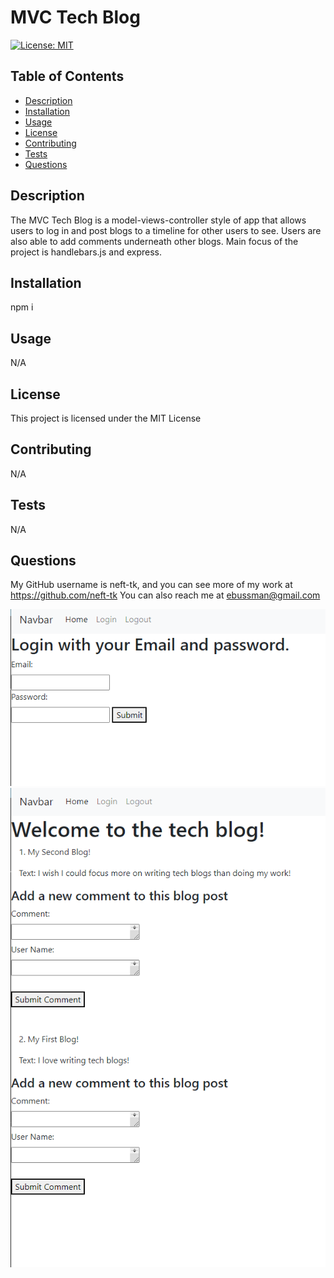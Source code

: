 # MVC Tech Blog
[![License: MIT](https://img.shields.io/badge/License-MIT-yellow.svg)](https://opensource.org/licenses/MIT)

## Table of Contents
* [Description](#description)
* [Installation](#installation)
* [Usage](#usage)
* [License](#license)
* [Contributing](#contributing)
* [Tests](#tests)
* [Questions](#questions)


## Description <a name="description"></a>
The MVC Tech Blog is a model-views-controller style of app that allows users to log in and post blogs to a timeline for other users to see. Users are also able to add comments underneath other blogs. Main focus of the project is handlebars.js and express.

## Installation <a name="installation"></a>
npm i

## Usage <a name="usage"></a>
N/A

## License <a name="license"></a>
This project is licensed under the MIT License

## Contributing <a name="contributing"></a>
N/A

## Tests <a name="tests"></a>
N/A

## Questions <a name="questions"></a>
My GitHub username is neft-tk, and you can see more of my work at https://github.com/neft-tk 
You can also reach me at ebussman@gmail.com

![screenshot1](./public/assets/images/screenshot-1.png)
![screenshot2](./public/assets/images/screenshot-2.png)